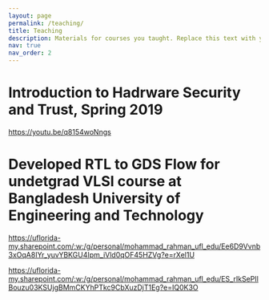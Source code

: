 ```yaml
---
layout: page
permalink: /teaching/
title: Teaching
description: Materials for courses you taught. Replace this text with your description.
nav: true
nav_order: 2
---
```


# Introduction to Hadrware Security and Trust, Spring 2019

https://youtu.be/q8154woNngs

# Developed RTL to GDS Flow for undetgrad VLSI course at Bangladesh University of Engineering and Technology

https://uflorida-my.sharepoint.com/:w:/g/personal/mohammad_rahman_ufl_edu/Ee6D9Vvnb3xOqA8IYr_yuvYBKGU4Ipm_iVld0qOF45HZVg?e=rXel1U

https://uflorida-my.sharepoint.com/:w:/g/personal/mohammad_rahman_ufl_edu/ES_rIkSePIlBouzu03KSUjgBMmCKYhPTkc9CbXuzDjT1Eg?e=IQ0K3O
